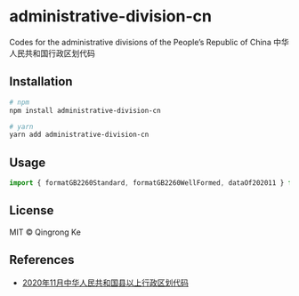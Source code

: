 # administrative-division-cn

Codes for the administrative divisions of the People’s Republic of China 中华人民共和国行政区划代码

## Installation

```bash
# npm
npm install administrative-division-cn

# yarn
yarn add administrative-division-cn
```

## Usage

```ts
import { formatGB2260Standard, formatGB2260WellFormed, dataOf202011 } from 'administrative-division-cn';
```

## License

MIT © Qingrong Ke

## References

- [2020年11月中华人民共和国县以上行政区划代码](http://preview.www.mca.gov.cn/article/sj/xzqh/2020/2020/202101041104.html)
